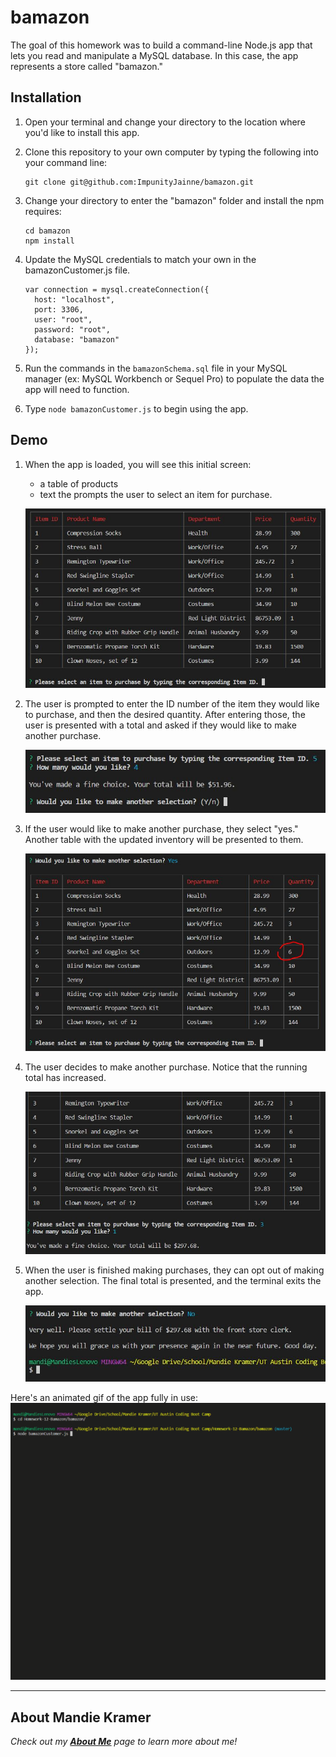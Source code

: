 # bamazon

The goal of this homework was to build a command-line Node.js app that lets you read and manipulate a MySQL database. In this case, the app represents a store called "bamazon." 

## Installation

1. Open your terminal and change your directory to the location where you'd like to install this app.
1. Clone this repository to your own computer by typing the following into your command line:

    ````
    git clone git@github.com:ImpunityJainne/bamazon.git
    ````

1. Change your directory to enter the "bamazon" folder and install the npm requires:

    ````
    cd bamazon
    npm install
    ````

1. Update the MySQL credentials to match your own in the bamazonCustomer.js file. 

    ````
    var connection = mysql.createConnection({
      host: "localhost",
      port: 3306,
      user: "root",
      password: "root",
      database: "bamazon"
    });
    ````
    
1. Run the commands in the `bamazonSchema.sql` file in your MySQL manager (ex: MySQL Workbench or Sequel Pro) to populate the data the app will need to function.

1. Type `node bamazonCustomer.js` to begin using the app.

## Demo

1. When the app is loaded, you will see this initial screen:
    - a table of products
    - text the prompts the user to select an item for purchase.
    
    ![Initial Screen](images/initialScreen.jpg)
    
1. The user is prompted to enter the ID number of the item they would like to purchase, and then the desired quantity. After entering those, the user is presented with a total and asked if they would like to make another purchase.

    ![first purchase](images/userPurchase.jpg)

1. If the user would like to make another purchase, they select "yes." Another table with the updated inventory will be presented to them.

    ![next purchase](images/nextPurchase.jpg)

1. The user decides to make another purchase. Notice that the running total has increased.

    ![running total](images/runningTotal.jpg)

1. When the user is finished making purchases, they can opt out of making another selection. The final total is presented, and the terminal exits the app.

    ![exit](images/exit.jpg)

Here's an animated gif of the app fully in use:
![animated gif of app in use](images/howItWorks.gif)

----

## About Mandie Kramer
*Check out my [**About Me**](https://impunityjainne.github.io/Bootstrap-Portfolio/) page to learn more about me!*
